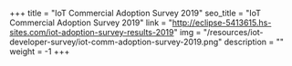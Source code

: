 +++
title = "IoT Commercial Adoption Survey 2019"
seo_title = "IoT Commercial Adoption Survey 2019"
link = "http://eclipse-5413615.hs-sites.com/iot-adoption-survey-results-2019"
img = "/resources/iot-developer-survey/iot-comm-adoption-survey-2019.png"
description = ""
weight = -1
+++